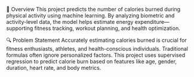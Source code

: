 📌 Overview
This project predicts the number of calories burned during physical activity using machine learning. By analyzing biometric and activity-level data, the model helps estimate energy expenditure—supporting fitness tracking, workout planning, and health optimization.

🔍 Problem Statement
Accurately estimating calories burned is crucial for fitness enthusiasts, athletes, and health-conscious individuals. Traditional formulas often ignore personalized factors. This project uses supervised regression to predict calorie burn based on features like age, gender, duration, heart rate, and body metrics.


